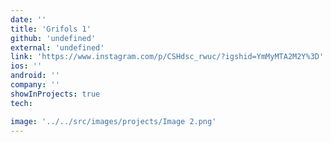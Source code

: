```yaml
---
date: ''
title: 'Grifols 1'
github: 'undefined'
external: 'undefined'
link: 'https://www.instagram.com/p/CSHdsc_rwuc/?igshid=YmMyMTA2M2Y%3D'
ios: ''
android: ''
company: ''
showInProjects: true
tech:

image: '../../src/images/projects/Image 2.png'
---
```

